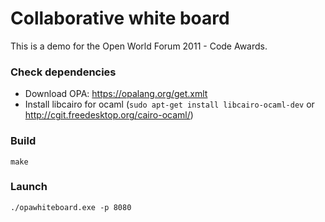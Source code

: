 Collaborative white board
=========================

This is a demo for the Open World Forum 2011 - Code Awards.

### Check dependencies
 - Download OPA: https://opalang.org/get.xmlt
 - Install libcairo for ocaml (`sudo apt-get install libcairo-ocaml-dev` or http://cgit.freedesktop.org/cairo-ocaml/)

### Build
    make

### Launch
    ./opawhiteboard.exe -p 8080
